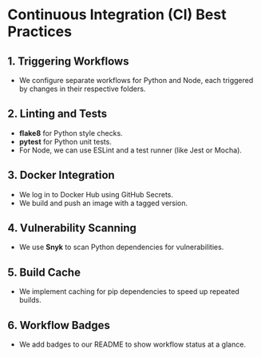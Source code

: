 # Continuous Integration (CI) Best Practices

## 1. Triggering Workflows
- We configure separate workflows for Python and Node, each triggered by changes in their respective folders.

## 2. Linting and Tests
- **flake8** for Python style checks.
- **pytest** for Python unit tests.
- For Node, we can use ESLint and a test runner (like Jest or Mocha).

## 3. Docker Integration
- We log in to Docker Hub using GitHub Secrets.
- We build and push an image with a tagged version.

## 4. Vulnerability Scanning
- We use **Snyk** to scan Python dependencies for vulnerabilities.

## 5. Build Cache
- We implement caching for pip dependencies to speed up repeated builds.

## 6. Workflow Badges
- We add badges to our README to show workflow status at a glance.


